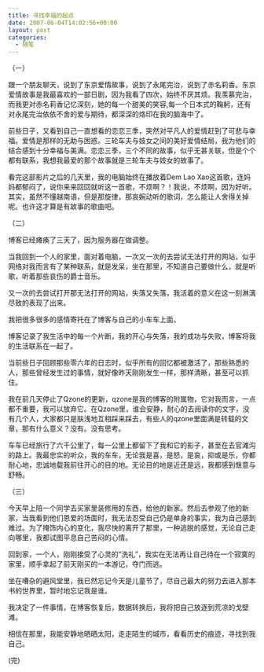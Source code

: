 ```yaml
---
title: 寻找幸福的起点
date: 2007-06-04T14:02:56+00:00
layout: post
categories:
  - 随笔
---
```


（一）

跟一个朋友聊天，说到了东京爱情故事，说到了永尾完治，说到了赤名莉香。东京爱情故事是我最喜欢的一部日剧，因为我看了四次，始终不厌其烦。我羡慕完治，而我更对赤名莉香记忆深刻，她的每一个甜美的笑容,每一个日本式的鞠躬，还有对永尾完治依依不舍的爱与期待，都深深的烙印在我的脑海中了。

前些日子，又看到自己一直想看的恋恋三季，突然对平凡人的爱情赶到了可悲与幸福。爱情是那样的无助与困惑。三轮车夫与妓女之间的美好爱情结局，我为他们的结合感到十分幸福与美满。恋恋三季，三个不同的故事，似乎无甚关联，但是个个都有联系，我想我最爱的那个故事就是三轮车夫与妓女的故事了。

看完这部影片之后的几天里，我的电脑始终在播放着Dem Lao Xao这首歌，连妈妈都郁闷了，说你来来回回就听这一首歌，不烦啊？！我说，不烦啊，因为好听。其实，虽然不懂越南语，但是那旋律，那哀婉动听的歌词，怎么能让人舍得关掉呢。也许这才算是有故事的歌曲吧。
<!--more-->
（二）

博客已经瘫痪了三天了，因为服务器在做调整。

当我回到一个人的家里，面对着电脑，一次又一次的去尝试无法打开的网站，似乎网络对我而言有了某种联系，就是发呆，坐在那里，不知道自己要做什么，就是听歌，听着那些哀伤的爵士音乐。

又一次的去尝试打开那无法打开的网站，失落又失落，我活着的意义在这一刻淋漓尽致的表现了出来。

我把很多很多的感情寄托在了博客与自己的小车车上面。

博客记录了我生活中的每一个片断，我的开心与失落，我的成功与失败，博客将我的生活联系在一起了。

当前些日子回顾那些零六年的日志时，似乎所有的回忆都被激活了，那些熟悉的人，那些曾经发生过的事情，就好像昨天刚刚发生一样，那样清晰，甚至可以抓住。

我在前几天停止了Qzone的更新，qzone是我的博客的附属物，它对我而言，一点都不重要，我可以放弃它。在Qzone里，谁会安静，耐心的去阅读你的文字，没有几个人，大家都只是肤浅地互相踩来踩去，有些人的qzone里面满是转载的文章，那有什么意义？没有。没有思考。

车车已经旅行了六千公里了，每一公里上都留下了我和它的影子，甚至在去官滩沟的路上。我最忠实的听众，我的车车，无论我是喜，是怒，是哀，抑或是乐，你都耐心地，忠诚地载我前往开心的目的地。无论目的地是近还是远，我都感到惬意与舒畅。

（三）

今天早上陪一个同学去买家里装修用的东西，给他的新家。然后去参观了他的新家，当我看到他们恩爱的场面时，我无法忍受自己仍是单身的事实，我为自己感到难过。为了掩饰内心的变化，我尽快的离开了那里，一种逃脱的感觉，无论自己走向哪里，我都试图平息自己苦闷的心情。

回到家，一个人，刚刚接受了心灵的“洗礼”，我实在无法再让自己待在一个寂寞的家里，顺手拿起了前天刚买的一本游记，夺门而逃。

坐在嘈杂的避风堂里，我已然忘记今天是儿童节了，尽自己最大的努力去进入那本书的世界里，暂时地忘记我是谁。

我决定了一件事情，在博客恢复后，数据转换后，我将把自己放逐到荒凉的戈壁滩。

相信在那里，我能安静地晒晒太阳，走走陌生的城市，看看历史的痕迹，寻找到我自己。

(完)